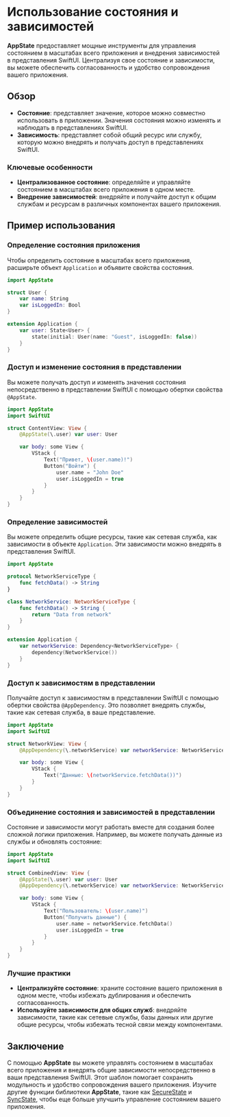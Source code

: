 # Использование состояния и зависимостей

**AppState** предоставляет мощные инструменты для управления состоянием в масштабах всего приложения и внедрения зависимостей в представления SwiftUI. Централизуя свое состояние и зависимости, вы можете обеспечить согласованность и удобство сопровождения вашего приложения.

## Обзор

- **Состояние**: представляет значение, которое можно совместно использовать в приложении. Значения состояния можно изменять и наблюдать в представлениях SwiftUI.
- **Зависимость**: представляет собой общий ресурс или службу, которую можно внедрять и получать доступ в представлениях SwiftUI.

### Ключевые особенности

- **Централизованное состояние**: определяйте и управляйте состоянием в масштабах всего приложения в одном месте.
- **Внедрение зависимостей**: внедряйте и получайте доступ к общим службам и ресурсам в различных компонентах вашего приложения.

## Пример использования

### Определение состояния приложения

Чтобы определить состояние в масштабах всего приложения, расширьте объект `Application` и объявите свойства состояния.

```swift
import AppState

struct User {
    var name: String
    var isLoggedIn: Bool
}

extension Application {
    var user: State<User> {
        state(initial: User(name: "Guest", isLoggedIn: false))
    }
}
```

### Доступ и изменение состояния в представлении

Вы можете получать доступ и изменять значения состояния непосредственно в представлении SwiftUI с помощью обертки свойства `@AppState`.

```swift
import AppState
import SwiftUI

struct ContentView: View {
    @AppState(\.user) var user: User

    var body: some View {
        VStack {
            Text("Привет, \(user.name)!")
            Button("Войти") {
                user.name = "John Doe"
                user.isLoggedIn = true
            }
        }
    }
}
```

### Определение зависимостей

Вы можете определить общие ресурсы, такие как сетевая служба, как зависимости в объекте `Application`. Эти зависимости можно внедрять в представления SwiftUI.

```swift
import AppState

protocol NetworkServiceType {
    func fetchData() -> String
}

class NetworkService: NetworkServiceType {
    func fetchData() -> String {
        return "Data from network"
    }
}

extension Application {
    var networkService: Dependency<NetworkServiceType> {
        dependency(NetworkService())
    }
}
```

### Доступ к зависимостям в представлении

Получайте доступ к зависимостям в представлении SwiftUI с помощью обертки свойства `@AppDependency`. Это позволяет внедрять службы, такие как сетевая служба, в ваше представление.

```swift
import AppState
import SwiftUI

struct NetworkView: View {
    @AppDependency(\.networkService) var networkService: NetworkServiceType

    var body: some View {
        VStack {
            Text("Данные: \(networkService.fetchData())")
        }
    }
}
```

### Объединение состояния и зависимостей в представлении

Состояние и зависимости могут работать вместе для создания более сложной логики приложения. Например, вы можете получать данные из службы и обновлять состояние:

```swift
import AppState
import SwiftUI

struct CombinedView: View {
    @AppState(\.user) var user: User
    @AppDependency(\.networkService) var networkService: NetworkServiceType

    var body: some View {
        VStack {
            Text("Пользователь: \(user.name)")
            Button("Получить данные") {
                user.name = networkService.fetchData()
                user.isLoggedIn = true
            }
        }
    }
}
```

### Лучшие практики

- **Централизуйте состояние**: храните состояние вашего приложения в одном месте, чтобы избежать дублирования и обеспечить согласованность.
- **Используйте зависимости для общих служб**: внедряйте зависимости, такие как сетевые службы, базы данных или другие общие ресурсы, чтобы избежать тесной связи между компонентами.

## Заключение

С помощью **AppState** вы можете управлять состоянием в масштабах всего приложения и внедрять общие зависимости непосредственно в ваши представления SwiftUI. Этот шаблон помогает сохранить модульность и удобство сопровождения вашего приложения. Изучите другие функции библиотеки **AppState**, такие как [SecureState](usage-securestate.md) и [SyncState](usage-syncstate.md), чтобы еще больше улучшить управление состоянием вашего приложения.
